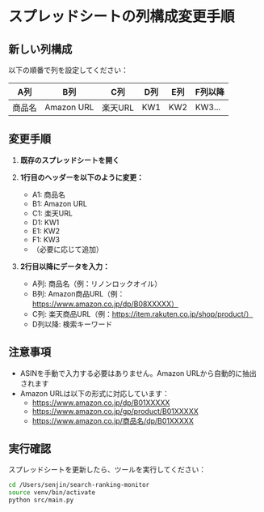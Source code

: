 # スプレッドシートの列構成変更手順

## 新しい列構成

以下の順番で列を設定してください：

| A列 | B列 | C列 | D列 | E列 | F列以降 |
|-----|-----|-----|-----|-----|---------|
| 商品名 | Amazon URL | 楽天URL | KW1 | KW2 | KW3... |

## 変更手順

1. **既存のスプレッドシートを開く**

2. **1行目のヘッダーを以下のように変更：**
   - A1: 商品名
   - B1: Amazon URL
   - C1: 楽天URL
   - D1: KW1
   - E1: KW2
   - F1: KW3
   - （必要に応じて追加）

3. **2行目以降にデータを入力：**
   - A列: 商品名（例：リノンロックオイル）
   - B列: Amazon商品URL（例：https://www.amazon.co.jp/dp/B08XXXXX）
   - C列: 楽天商品URL（例：https://item.rakuten.co.jp/shop/product/）
   - D列以降: 検索キーワード

## 注意事項

- ASINを手動で入力する必要はありません。Amazon URLから自動的に抽出されます
- Amazon URLは以下の形式に対応しています：
  - https://www.amazon.co.jp/dp/B01XXXXX
  - https://www.amazon.co.jp/gp/product/B01XXXXX
  - https://www.amazon.co.jp/商品名/dp/B01XXXXX

## 実行確認

スプレッドシートを更新したら、ツールを実行してください：

```bash
cd /Users/senjin/search-ranking-monitor
source venv/bin/activate
python src/main.py
```